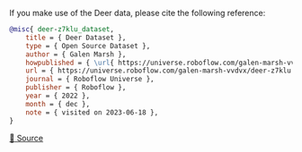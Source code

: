 If you make use of the Deer data, please cite the following reference:

``` bibtex
@misc{ deer-z7klu_dataset,
    title = { Deer Dataset },
    type = { Open Source Dataset },
    author = { Galen Marsh },
    howpublished = { \url{ https://universe.roboflow.com/galen-marsh-vvdvx/deer-z7klu } },
    url = { https://universe.roboflow.com/galen-marsh-vvdvx/deer-z7klu },
    journal = { Roboflow Universe },
    publisher = { Roboflow },
    year = { 2022 },
    month = { dec },
    note = { visited on 2023-06-18 },
}
```

[🔗 Source](https://universe.roboflow.com/deertracker/deer-yidlt)
